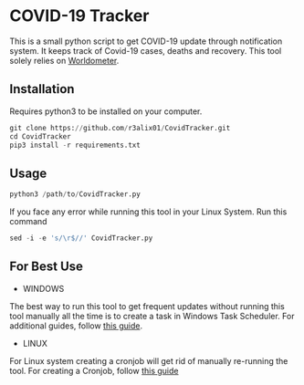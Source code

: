 
# COVID-19 Tracker

This is a small python script to get COVID-19 update through notification system. It keeps track of Covid-19 cases, deaths and recovery. This tool solely relies on [Worldometer](https://worldometers.info).   


## Installation

Requires python3 to be installed on your computer.

```python
git clone https://github.com/r3alix01/CovidTracker.git
cd CovidTracker
pip3 install -r requirements.txt
```
    
## Usage

```python
python3 /path/to/CovidTracker.py
```
If you face any error while running this tool in your Linux System. Run this command

```python
sed -i -e 's/\r$//' CovidTracker.py
```


## For Best Use

 - WINDOWS

The best way to run this tool to get frequent updates without running this tool manually all the time is to create a task in Windows Task Scheduler. For additional guides, follow [this guide](https://www.windowscentral.com/how-create-automated-task-using-task-scheduler-windows-10).

- LINUX

For Linux system creating a cronjob will get rid of manually re-running the tool. For creating a Cronjob, follow [this guide](https://towardsdatascience.com/how-to-schedule-python-scripts-with-cron-the-only-guide-youll-ever-need-deea2df63b4e)
